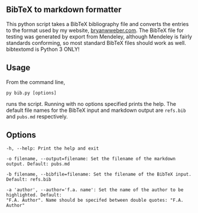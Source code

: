 BibTeX to markdown formatter
---

This python script takes a BibTeX bibliography file and converts the 
entries to the format used by my website, [bryanwweber.com](http://bryanwweber.com).
The BibTeX file for testing was generated by export from Mendeley, 
although Mendeley is fairly standards conforming, so most standard
BibTeX files should work as well. bibtextomd is Python 3 ONLY!

Usage
---

From the command line,

    py bib.py [options]

runs the script. Running with no options specified prints the help. 
The default file names for the BibTeX input and 
markdown output are `refs.bib` and `pubs.md` respectively. 

Options
---

    -h, --help: Print the help and exit
    
    -o filename, --output=filename: Set the filename of the markdown output. Default: pubs.md
    
    -b filename, --bibfile=filename: Set the filename of the BibTeX input. Default: refs.bib
    
    -a 'author', --author='f.a. name': Set the name of the author to be highlighted. Default: 
    "F.A. Author". Name should be specifed between double quotes: "F.A. Author"